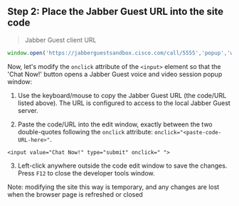 ## Step 2: Place the Jabber Guest URL into the site code

> Jabber Guest client URL

```javascript
window.open('https://jabberguestsandbox.cisco.com/call/5555','popup','width=550,height=400,toolbar=no,location=no,menubar=no,status=no')
```

Now, let's modify the `onclick` attribute of the `<input>` element so that the 'Chat Now!' button opens a Jabber Guest voice and video session popup window:

1. Use the keyboard/mouse to copy the Jabber Guest URL (the code/URL listed above). The URL is configured to access to the local Jabber Guest server. 

2. Paste the code/URL into the edit window, exactly between the two double-quotes following the `onclick` attribute: `onclick="<paste-code-URL-here>"`.
```
<input value="Chat Now!" type="submit" onclick=" ">
```

3. Left-click anywhere outside the code edit window to save the changes. Press `F12` to close the developer tools window.

<aside class="notice">Note: modifying the site this way is temporary, and any changes are lost when the browser page is refreshed or closed</aside>

